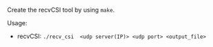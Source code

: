 Create the recvCSI tool by using `make`.

Usage:

* recvCSI: `./recv_csi  <udp server(IP)> <udp port> <output_file>`
